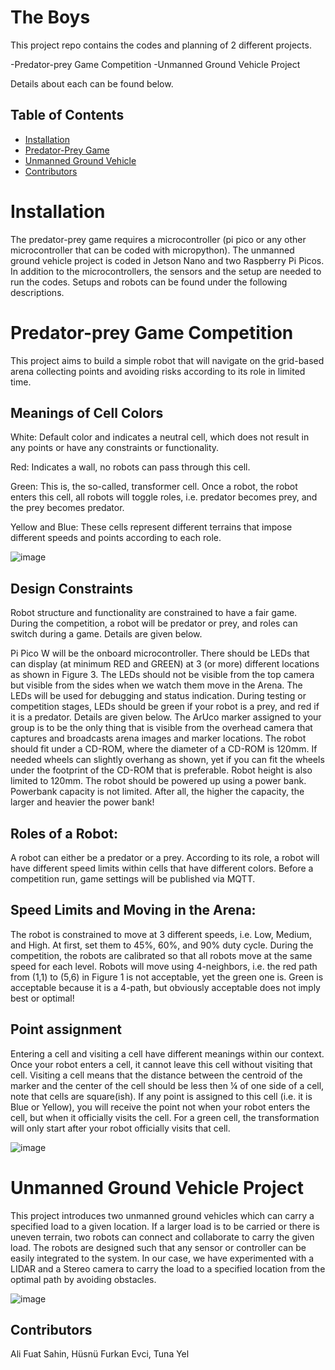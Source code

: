 # The Boys

This project repo contains the codes and planning of 2 different projects.

-Predator-prey Game Competition
-Unmanned Ground Vehicle Project

Details about each can be found below.

## Table of Contents

- [Installation](#installation)
- [Predator-Prey Game](#ME461)
- [Unmanned Ground Vehicle](#ME462)
- [Contributors](#contributors)

# Installation

The predator-prey game requires a microcontroller (pi pico or any other microcontroller that can be coded with micropython). The unmanned ground vehicle project is coded in Jetson Nano and two Raspberry Pi Picos. In addition to the microcontrollers, the sensors and the setup are needed to run the codes. Setups and robots can be found under the following descriptions.

# Predator-prey Game Competition

This project aims to build a simple robot that will navigate on the grid-based arena collecting points and avoiding risks according to its role in limited time. 


## Meanings of Cell Colors
White: Default color and indicates a neutral cell, which does not result in any points or have any constraints or functionality.

Red: Indicates a wall, no robots can pass through this cell.

Green: This is, the so-called, transformer cell. Once a robot, the robot enters this cell, all robots will toggle roles, i.e. predator becomes prey, and the prey becomes predator.

Yellow and Blue: These cells represent different terrains that impose different speeds and points according to each role.

![image](https://github.com/alifuatsahin/TheBoys/assets/123699292/cad642ac-5037-4b41-856b-76156fa010cc)

## Design Constraints

Robot structure and functionality are constrained to have a fair game. During the competition, a robot will be predator or prey, and roles can switch during a game. Details are given below.

Pi Pico W will be the onboard microcontroller. There should be LEDs that can display (at minimum RED and GREEN) at 3 (or more) different locations as shown in Figure 3. The LEDs should not be visible from the top camera but visible from the sides when we watch them move in the Arena. The LEDs will be used for debugging and status indication. During testing or competition stages, LEDs should be green if your robot is a prey, and red if it is a predator. Details are given below.
The ArUco marker assigned to your group is to be the only thing that is visible from the overhead camera that captures and broadcasts arena images and marker locations.
The robot should fit under a CD-ROM, where the diameter of a CD-ROM is 120mm.  If needed wheels can slightly overhang as shown, yet if you can fit the wheels under the footprint of the CD-ROM that is preferable. Robot height is also limited to 120mm.
The robot should be powered up using a power bank. Powerbank capacity is not limited. After all, the higher the capacity, the larger and heavier the power bank!


## Roles of a Robot:
A robot can either be a predator or a prey. According to its role, a robot will have different speed limits within cells that have different colors. Before a competition run, game settings will be published via MQTT. 

## Speed Limits and Moving in the Arena:
The robot is constrained to move at 3 different speeds, i.e. Low, Medium, and High. At first, set them to 45%, 60%, and 90% duty cycle. During the competition, the robots are calibrated so that all robots move at the same speed for each level.
Robots will move using 4-neighbors, i.e. the red path from (1,1) to (5,6) in Figure 1 is not acceptable, yet the green one is. Green is acceptable because it is a 4-path, but obviously  acceptable does not imply best or optimal!

## Point assignment
Entering a cell and visiting a cell have different meanings within our context.
Once your robot enters a cell, it cannot leave this cell without visiting that cell. Visiting a cell means that the distance between the centroid of the marker and the center of the cell should be less then ¼ of one side of a cell, note that cells are square(ish). If any point is assigned to this cell (i.e. it is Blue or Yellow), you will receive the point not when your robot enters the cell, but when it officially visits the cell. 
For a green cell, the transformation will only start after your robot officially visits that cell.

![image](https://github.com/alifuatsahin/TheBoys/assets/123699292/bffcd88e-ab87-424c-9b2e-ff6e85e49681)

# Unmanned Ground Vehicle Project

This project introduces two unmanned ground vehicles which can carry a specified load to a given location. If a larger load is to be carried or there is uneven terrain, two robots can connect and collaborate to carry the given load. The robots are designed such that any sensor or controller can be easily integrated to the system. In our case, we have experimented with a LIDAR and a Stereo camera to carry the load to a specified location from the optimal path by avoiding obstacles.

![image](https://github.com/alifuatsahin/TheBoys/assets/123699292/64569bbd-cbfa-4941-98f4-7ef43bd4ba40)

## Contributors
Ali Fuat Sahin,
Hüsnü Furkan Evci,
Tuna Yel
